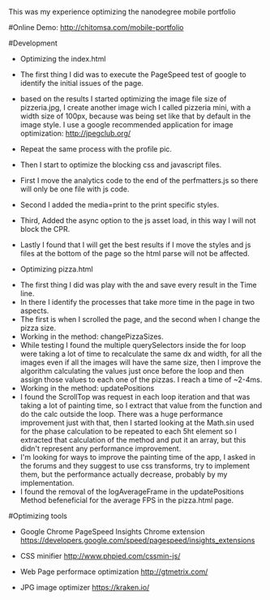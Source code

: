 This was my experience optimizing the nanodegree mobile portfolio

#Online Demo:
http://chitomsa.com/mobile-portfolio

#Development

* Optimizing the index.html

- The first thing I did was to execute the PageSpeed test of google to identify the initial issues of the page.
- based on the results I started optimizing the image file size of pizzeria.jpg, I create another image wich I called pizzeria mini, with a width size of 100px, because was being set like that by default in the image style. I use a google recommended application for image optimization: http://jpegclub.org/
- Repeat the same process with the profile pic.

- Then I start to optimize the blocking css and javascript files.
- First I move the analytics code to the end of the perfmatters.js so there will only be one file with js code.
- Second I added the media=print to the print specific styles.
- Third, Added the async option to the js asset load, in this way I will not block the CPR.
- Lastly I found that I will get the best results if I move the styles and js files at the bottom of the page so the html parse will not be affected.

* Optimizing pizza.html

- The first thing I did was play with the and save every result in the Time line.
- In there I identify the processes that take more time in the page in two aspects.
- The first is when I scrolled the page, and the second when I change the pizza size.
- Working in the method: changePizzaSizes.
- While testing I found the multiple querySelectors inside the for loop were taking a lot of time to recalculate the same dx and width, for all the images even if all the images will have the same size, then I improve the algorithm calculating the values just once before the loop and then assign those values to each one of the pizzas. I reach a time of ~2-4ms.
- Working in the method: updatePositions
- I found the ScrollTop was request in each loop iteration and that was taking a lot of painting time, so I extract that value from the function and do the calc outside the loop. There was a huge performance improvement just with that, then I started looking at the Math.sin used for the phase calculation to be repeated to each 5ht element so I extracted that calculation of the method and put it an array, but this didn't represent any performance improvement.
- I'm looking for ways to improve the painting time of the app, I asked in the forums and they suggest to use css transforms, try to implement them, but the performance actually decrease, probably by my implementation.
- I found the removal of the logAverageFrame in the updatePositions Method befeneficial for the average FPS in the pizza.html page.

#Optimizing tools

- Google Chrome PageSpeed Insights Chrome extension
https://developers.google.com/speed/pagespeed/insights_extensions

- CSS minifier
http://www.phpied.com/cssmin-js/

- Web Page performace optimization
http://gtmetrix.com/

- JPG image optimizer
https://kraken.io/

